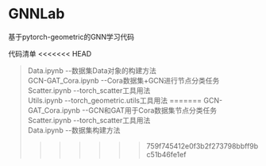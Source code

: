 # GNNLab
基于pytorch-geometric的GNN学习代码

代码清单
<<<<<<< HEAD
> Data.ipynb --数据集Data对象的构建方法 \
> GCN-GAT_Cora.ipynb --Cora数据集+GCN进行节点分类任务  \
> Scatter.ipynb --torch_scatter工具用法 \
> Utils.ipynb --torch_geometric.utils工具用法
=======
> GCN-GAT_Cora.ipynb --GCN和GAT用于Cora数据集节点分类任务  \
> Scatter.ipynb --torch_scatter工具用法 \
> Data.ipynb --数据集构建方法
>>>>>>> 759f745412e0f3b2f273798bbff9bc51b46fe1ef
